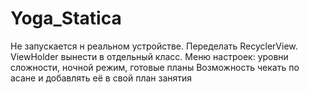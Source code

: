 # Yoga_Statica
Не запускается н реальном устройстве.
Переделать RecyclerView. ViewHolder вынести в отдельный класс.
Меню настроек: уровни сложности, ночной режим, готовые планы
Возможность чекать по асане и добавлять её в свой план занятия



